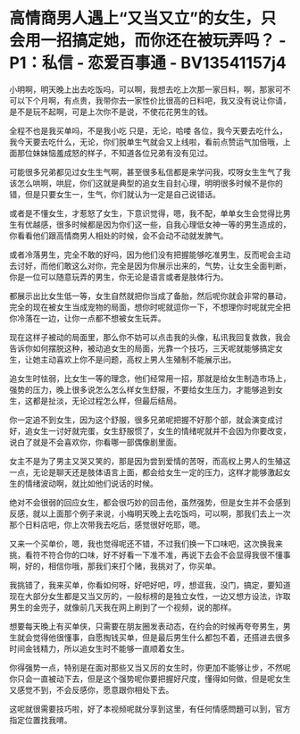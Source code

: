# 高情商男人遇上“又当又立”的女生，只会用一招搞定她，而你还在被玩弄吗？ - P1：私信 - 恋爱百事通 - BV13541157j4

小明啊，明天晚上出去吃饭吗，可以啊，我想去吃上次那一家日料，啊，那家可不可以下个月啊，有点贵，我带你去一家性价比很高的日料吧，我又没有说让你请，是不是玩不起啊，可是上次你不是说，不使花花男生的钱。

全程不也是我买单吗，不是我小吃 只是，无论，哈喽 各位，我今天要去吃什么，我今天要去吃什么，无论，你们脱单生气就会又上线啦，看前点赞运气加倍哦，上面那位妹妹恼羞成怒的样子，不知道各位兄弟有没有见过。

可能很多兄弟都见过女生生气啊，甚至很多私信都是来学问我，哎呀女生生气了我该怎么哄啊，哄屁，你们这就是典型的追女生自封心理，明明很多时候不是你的错，但是只要女生一，生气，你们就认为一定是自己说错话。

或者是不懂女生，才惹怒了女生，下意识觉得，嗯，我不配，单单女生会觉得比男生有优越感，很多时候都是因为你们这一些，自我心理低女神一等的男生造成的，你看看他们跟高情商男人相处的时候，会不会动不动就发脾气。

或者冷落男生，完全不敢的好吗，因为他们没有把握能够吃准男生，反而呢会主动去讨好，而他们敢这么对你，完全是因为你展示出来的，气势，让女生全面判断，你是一位可以随意玩弄的男生，你无论是语言或者是肢体行为。

都展示出比女生低一等，女生自然就把你当成了备胎，然后呢你就会非常的暴动，完全的现在被女生当成宠物的局面，想你时呢就逗你一下，不想理你时呢就完全把你冷落在一边，让你一点都不想被女生玩弄。

现在这样子被动的局面里，那么你不妨可以点击我的头像，私讯我回复救救，我会告诉你如何摆脱这种，被动追女生的局面，光靠一个技巧，三天呢就能够搞定女生，让她主动喜欢上你不是问题，高权上男人生殖制不能展示出。

追女生时怯弱，比女生一等的理念，他们经常用一招，那就是给女生制造市场上，强势的压力，晚上很多说怎么怎么样女生舒服，不要给女生压力，才能够追到女生，这都是扯淡，无论过程怎么样，但最后结局。

你一定追不到女生，因为这个舒服，很多兄弟呢把握不好那个部，就会演变成讨好，追女生一讨好就完蛋，女生舒服惯了，女生的情绪呢就并不会因为你要改变，说白了就是不会喜欢你，你看哪一部偶像剧里面。

女主不是为了男主又哭又笑的，那是因为尝到爱情的苦呀，而高权上男人的生殖这一点，无论是聊天还是肢体语言上面，都会给女生一定的压力，这样才能够激起女生的情绪波动啊，就比如他们说话的时候。

绝对不会很弱的回应女生，都会很巧妙的回击他，虽然强势，但是女生并不会感到反感，就以上面那个例子来说，小梅明天晚上去吃饭吗，可以啊，那我们去上一次那个日料店吧，你上次带我去吃后，感觉很好吃耶，嗯。

又来一个买单价，嗯，我也觉得呢还不错，不过我们换一下口味吧，这次换我来挑，看符不符合你的口味，好不好看一下准不准，再说下去会不会显得我很不懂事啊，好的，相信你哦，那我们来打个赌，我挑对了，你买单。

我挑错了，我来买单，你看如何呀，好吧好吧，哼，想诓我，没门，搞定，要知道现在大部分女生都是又当又厉的，一般标榜的是独立女性，一边又想方设法，诈取男生的金兜子，就像前几天我在网上刷到了一个视频，说的那样。

想要每天晚上有买单侠，只需要在朋友圈发表动态，在约会的时候再夸夸男生，男生就会觉得他很懂事，自愿掏钱买单，但是最后男生什么都包不着，还搭进去很多时间金钱精力，所以追女生时不能够一直顺着女生。

你得强势一点，特别是在面对那些又当又厉的女生时，你更加不能够让步，不然呢你只会一直被动下去，但是这个强势呢你要把握好尺度，懂得如何做，但是呢女生又感觉不到，不会反感你，愿意跟你相处下去。

这呢就很需要技巧啦，好了本视频呢就分享到这里，有任何情感問題可以到，官方指定位置找我唷。